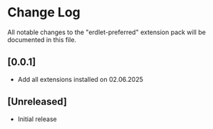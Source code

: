 # Change Log

All notable changes to the "erdlet-preferred" extension pack will be documented in this file.

## [0.0.1]
- Add all extensions installed on 02.06.2025

## [Unreleased]

- Initial release